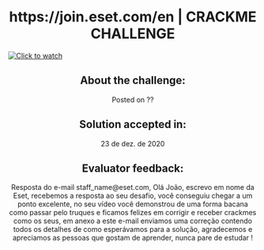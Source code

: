 <h1 align="center">https://join.eset.com/en | CRACKME CHALLENGE</h1>

[![Click to watch](https://img.youtube.com/vi/qSYWhNTud-4/0.jpg)](https://www.youtube.com/watch?v=qSYWhNTud-4)

<h2 align="center">About the challenge:</h2>
<p align="center">Posted on ??</p>
<h2 align="center">Solution accepted in:</h2>
<p align="center">23 de dez. de 2020</p>
<h2 align="center">Evaluator feedback:</h2>
<p align="center">Resposta do e-mail staff_name@eset.com, Olá João, escrevo em nome da Eset, recebemos a resposta ao seu desafio, você conseguiu chegar a um ponto excelente, no seu vídeo você demonstrou de uma forma bacana como passar pelo truques e ficamos felizes em corrigir e receber crackmes como os seus, em anexo a este e-mail enviamos uma correção contendo todos os detalhes de como esperávamos para a solução, agradecemos e apreciamos as pessoas que gostam de aprender, nunca pare de estudar !</p>
